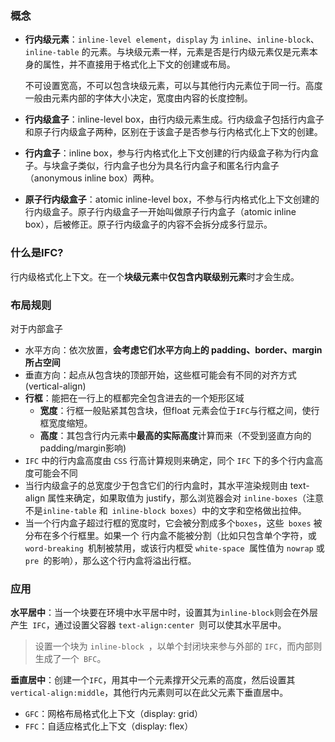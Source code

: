 ### 概念

- **行内级元素**：`inline-level element`，`display` 为 `inline`、`inline-block`、`inline-table` 的元素。与块级元素一样，元素是否是行内级元素仅是元素本身的属性，并不直接用于格式化上下文的创建或布局。

  不可设置宽高，不可以包含块级元素，可以与其他行内元素位于同一行。高度一般由元素内部的字体大小决定，宽度由内容的长度控制。

- **行内级盒子**：inline-level box，由行内级元素生成。行内级盒子包括行内盒子和原子行内级盒子两种，区别在于该盒子是否参与行内格式化上下文的创建。

- **行内盒子**：inline box，参与行内格式化上下文创建的行内级盒子称为行内盒子。与块盒子类似，行内盒子也分为具名行内盒子和匿名行内盒子（anonymous inline box）两种。

- **原子行内级盒子**：atomic inline-level box，不参与行内格式化上下文创建的行内级盒子。原子行内级盒子一开始叫做原子行内盒子（atomic inline box），后被修正。原子行内级盒子的内容不会拆分成多行显示。

### 什么是IFC?

行内级格式化上下文。在一个**块级元素**中**仅包含内联级别元素**时才会生成。 

### 布局规则

对于内部盒子

- 水平方向：依次放置，**会考虑它们水平方向上的 padding、border、margin 所占空间**
- 垂直方向：起点从包含块的顶部开始，这些框可能会有不同的对齐方式(vertical-align)
- **行框**：能把在一行上的框都完全包含进去的一个矩形区域
	- **宽度**：行框一般贴紧其包含块，但float 元素会位于`IFC`与行框之间，使行框宽度缩短。
	- **高度**：其包含行内元素中**最高的实际高度**计算而来（不受到竖直方向的padding/margin影响)
- `IFC` 中的行内盒高度由 `CSS` 行高计算规则来确定，同个 `IFC` 下的多个行内盒高度可能会不同
- 当行内级盒子的总宽度少于包含它们的行内盒时，其水平渲染规则由 text-align 属性来确定，如果取值为 justify，那么浏览器会对 `inline-boxes`（注意不是`inline-table` 和` inline-block boxes`）中的文字和空格做出拉伸。
- 当一个行内盒子超过行框的宽度时，它会被分割成多个`boxes`，这些` boxes` 被分布在多个行框里。如果一个 行内盒不能被分割（比如只包含单个字符，或 `word-breaking `机制被禁用，或该行内框受 `white-space `属性值为 `nowrap` 或 `pre `的影响），那么这个行内盒将溢出行框。

### 应用

**水平居中**：当一个块要在环境中水平居中时，设置其为` inline-block `则会在外层产生` IFC`，通过设置父容器 `text-align:center `则可以使其水平居中。

> 设置一个块为 `inline-block `，以单个封闭块来参与外部的 `IFC`，而内部则生成了一个` BFC`。

**垂直居中**：创建一个`IFC`，用其中一个元素撑开父元素的高度，然后设置其 `vertical-align:middle`，其他行内元素则可以在此父元素下垂直居中。

- `GFC`：网格布局格式化上下文（display: grid）
- `FFC`：自适应格式化上下文（display: flex）